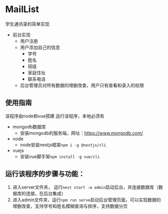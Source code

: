 # MailList
学生通讯录的简单实现

 - 前台实现
    - 用户注册
    - 用户添加自己的信息
        - 学号
        - 姓名
        - 班级
        - 家庭住址
        - 联系电话
    - 后台管理员对所有数据的增删改查，用户只有查看和录入的权限

## 使用指南

该程序由node和vue搭建
运行该程序，本地必须有
- mongodb数据库
    - 安装mongodb的服务端，网址：https://www.mongodb.com/
- node
    - node安装nestjs框架`npm i -g @nestjs/cli`
- vuejs
    - 安装vue脚手架`npm install -g vue/cli`

## 运行该程序的步骤与功能：
1.  进入server文件夹， 运行`nest start -w admin`启动后台，并连接数据库（数据库的连接，在后台集成）
2. 进入admin文件夹，运行`npm run serve`启动后台管理页面，可以实现数据的增删改查，支持学号和姓名模糊查询与排序，支持数据分页